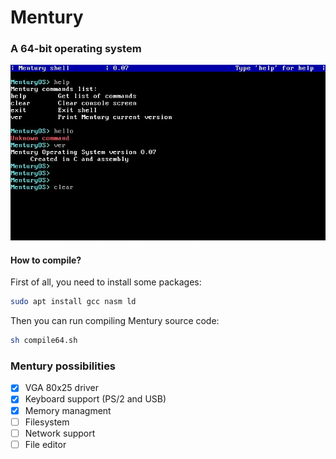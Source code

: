 # Mentury
### A 64-bit operating system

![](mentury.jpg)

#### How to compile?
First of all, you need to install some packages:
```Bash
sudo apt install gcc nasm ld
```
Then you can run compiling Mentury source code:
```Bash
sh compile64.sh
```
### Mentury possibilities

 - [x] VGA 80x25 driver
 - [x] Keyboard support (PS/2 and USB)
 - [x] Memory managment
 - [ ] Filesystem
 - [ ] Network support
 - [ ] File editor
